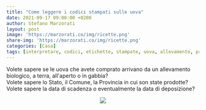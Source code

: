 ```yaml
---
title: "Come leggere i codici stampati sulle uova"
date: 2021-09-17 09:00:00 +0200
author: Stefano Marzorati
layout: post
image: 'https://marzorati.co/img/ricette.png'
share-img: 'https://marzorati.co/img/ricette.png'
categories: [Casa]
tags: [interpretare, codici, etichette, stampate, uova, allevamento, produzione, istat, provincia, scadenza]
---
```

Volete sapere se le uova che avete comprato arrivano da un allevamento biologico, a terra, all'aperto o in gabbia?   
Volete sapere lo Stato, il Comune, la Provincia in cui son state prodotte?   
Volete sapere la data di scadenza o eventualmente la data di deposizione?   

<p align="center">
  <img src="https://marzorati.co/img/post/codici_uova.jpg">
</p>
